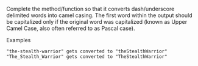 Complete the method/function so that it converts dash/underscore delimited words into camel casing. The first word 
within the output should be capitalized only if the original word was capitalized (known as Upper Camel Case, also often 
referred to as Pascal case).

Examples

    "the-stealth-warrior" gets converted to "theStealthWarrior"
    "The_Stealth_Warrior" gets converted to "TheStealthWarrior"